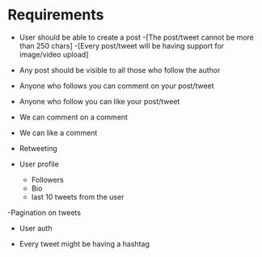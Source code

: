 # Requirements

- User should be able to create a post
    -[The post/tweet cannot be more than 250 chars]
    -[Every post/tweet will be having support for image/video upload]

- Any post should be visible to all those who follow the author
- Anyone who follows you can comment on your post/tweet
- Anyone who follow you can like your post/tweet
- We can comment on a comment
- We can like a comment
- Retweeting

- User profile
    - Followers
    - Bio
    - last 10 tweets from the user
    
-Pagination on tweets
- User auth

- Every tweet might be having a hashtag